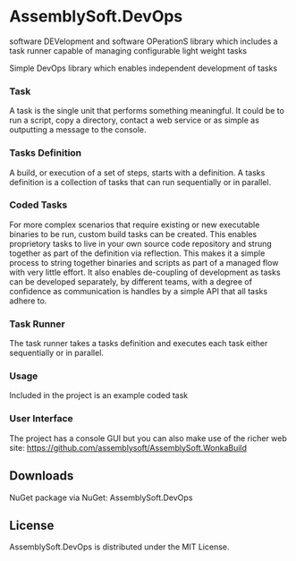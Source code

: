 # AssemblySoft.DevOps
software DEVelopment and software OPerationS  library which includes a task runner capable of managing configurable light weight tasks 

Simple DevOps library which enables independent development of tasks


### Task
A task is the single unit that performs something meaningful. It could be to run a script, copy a directory, contact a web service or as simple as outputting a message to the console.

### Tasks Definition
A build, or execution of a set of steps, starts with a definition. A tasks definition is a collection of tasks that can run sequentially or in parallel.

### Coded Tasks
For more complex scenarios that require existing or new executable binaries to be run, custom build tasks can be created.
This enables proprietory tasks to live in your own source code repository and strung together as part of the definition via reflection. This makes it a simple process to string together binaries and scripts as part of a managed flow with very little effort. It also enables de-coupling of development as tasks can be developed separately, by different teams, with a degree of confidence as communication is handles by a simple API that all tasks adhere to.

### Task Runner
The task runner takes a tasks definition and executes each task either sequentially or in parallel.


### Usage
Included in the project is an example coded task


### User Interface
The project has a console GUI but you can also make use of the richer web site:
https://github.com/assemblysoft/AssemblySoft.WonkaBuild

## Downloads
NuGet package via NuGet: AssemblySoft.DevOps

## License

AssemblySoft.DevOps is distributed under the MIT License.
